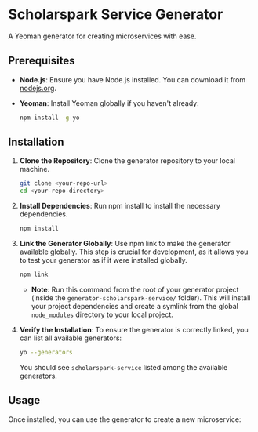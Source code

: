 # Scholarspark Service Generator

A Yeoman generator for creating microservices with ease.

## Prerequisites

- **Node.js**: Ensure you have Node.js installed. You can download it from [nodejs.org](https://nodejs.org/).
- **Yeoman**: Install Yeoman globally if you haven't already:

  ```bash
  npm install -g yo
  ```

## Installation

1. **Clone the Repository**: Clone the generator repository to your local machine.

   ```bash
   git clone <your-repo-url>
   cd <your-repo-directory>
   ```

2. **Install Dependencies**: Run npm install to install the necessary dependencies.

   ```bash
   npm install
   ```

3. **Link the Generator Globally**: Use npm link to make the generator available globally. This step is crucial for development, as it allows you to test your generator as if it were installed globally.

   ```bash
   npm link
   ```

   - **Note**: Run this command from the root of your generator project (inside the `generator-scholarspark-service/` folder). This will install your project dependencies and create a symlink from the global `node_modules` directory to your local project.

4. **Verify the Installation**: To ensure the generator is correctly linked, you can list all available generators:

   ```bash
   yo --generators
   ```

   You should see `scholarspark-service` listed among the available generators.

## Usage

Once installed, you can use the generator to create a new microservice:
